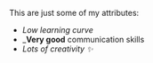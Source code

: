This are just some of my attributes:
* _Low learning curve_
* _**Very good** communication skills
* _Lots of creativity ✨_
